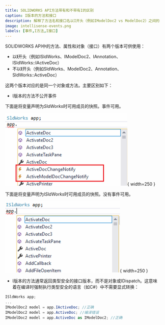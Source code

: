 ```yaml
---
title: SOLIDWORKS API方法带有和不带有I的区别
caption: I版本的方法和接口
description: 解释了方法名和接口名以I开头（例如IModelDoc2 vs ModelDoc2）之间的区别
image: intellisense-events.png
labels: [事件,I方法,I接口]
---
```

SOLIDWORKS API中的方法、属性和对象（接口）有两个版本可供使用：

* 以**I**开头（例如ISldWorks、IModelDoc2、IAnnotation、ISldWorks::IActiveDoc）
* 不以**I**开头（例如SldWorks、ModelDoc2、Annotation、SldWorks::ActiveDoc）

这两个版本对应的是同一个对象或方法。主要区别如下：

* I版本的方法不公开事件

下面是将变量声明为*SldWorks*时可用成员的快照。事件可用。

![将变量声明为SldWorks时可用的事件列表](intellisense-events.png){ width=250 }

下面是将变量声明为*ISldWorks*时可用成员的快照。没有事件可用。

![将变量声明为ISldWorks时没有可用的事件](intellisense-no-events.png){ width=250 }

* I版本的方法通常返回类型安全的接口版本，而不是对象或IDispatch。这意味着在编译时强制执行类型安全的语言（如C#）中不需要显式转换：

~~~ cs
ISldWorks app;
...
IModelDoc2 model = app.IActiveDoc; //正确
IModelDoc2 model = app.ActiveDoc; //编译错误
IModelDoc2 model = app.ActiveDoc as IModelDoc2; //正确
~~~